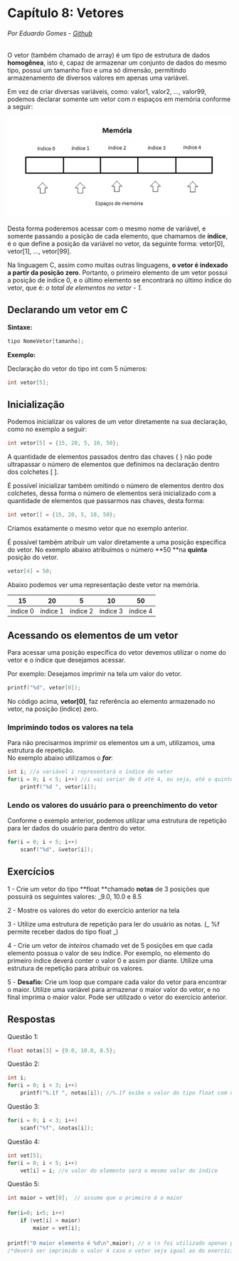 # Capítulo 8: Vetores

###### Por Eduardo Gomes - [Github](https://github.com/elgsantos)

O vetor \(também chamado de array\) é um tipo de estrutura de dados **homogênea**, isto é, capaz de armazenar um conjunto de dados do mesmo tipo, possui um tamanho fixo e uma só dimensão, permitindo armazenamento de diversos valores em apenas uma variável.

Em vez de criar diversas variáveis, como: valor1, valor2, …, valor99, podemos declarar somente um vetor com _n_ espaços em memória conforme a seguir:

![](/assets/vetor1.png)

Desta forma poderemos acessar com o mesmo nome de variável, e somente passando a posição de cada elemento, que chamamos de **índice**, é o que define a posição da variável no vetor, da seguinte forma: vetor\[0\], vetor\[1\], ..., vetor\[99\].

Na linguagem C, assim como muitas outras linguagens, **o vetor é indexado a partir da posição zero**. Portanto, o primeiro elemento de um vetor possui a posição de índice 0, e o último elemento se encontrará no último índice do vetor, que é: _o total de elementos no vetor - 1._

## Declarando um vetor em C

**Sintaxe:**

```c
tipo NomeVetor[tamanho];
```

**Exemplo:**

Declaração do vetor do tipo int com 5 números:

```c
int vetor[5];
```

## Inicialização

Podemos inicializar os valores de um vetor diretamente na sua declaração, como no exemplo a seguir:

```c
int vetor[5] = {15, 20, 5, 10, 50};
```

A quantidade de elementos passados dentro das chaves { } não pode ultrapassar o número de elementos que definimos na declaração dentro dos colchetes \[ \].

É possível inicializar também omitindo o número de elementos dentro dos colchetes, dessa forma o número de elementos será inicializado com a quantidade de elementos que passarmos nas chaves, desta forma:

```c
int vetor[] = {15, 20, 5, 10, 50};
```

Criamos exatamente o mesmo vetor que no exemplo anterior.

É possível também atribuir um valor diretamente a uma posição específica do vetor. No exemplo abaixo atribuímos o número **50 **na **quinta** posição do vetor.

```c
vetor[4] = 50;
```

Abaixo podemos ver uma representação deste vetor na memória.

| 15 | 20 | 5 | 10 | 50 |
| :---: | :---: | :---: | :---: | :---: |
| índice 0 | índice 1 | índice 2 | índice 3 | índice 4 |

## Acessando os elementos de um vetor

Para acessar uma posição específica do vetor devemos utilizar o nome do vetor e o índice que desejamos acessar.

Por exemplo: Desejamos imprimir na tela um valor do vetor.

```c
printf("%d", vetor[0]);
```

No código acima, **vetor\[0\]**, faz referência ao elemento armazenado no vetor, na posição \(índice\) zero.

### Imprimindo todos os valores na tela

Para não precisarmos imprimir os elementos um a um, utilizamos, uma estrutura de repetição.  
No exemplo abaixo utilizamos o _**for**_:

```c
int i; //a variável i representará o índice do vetor
for(i = 0; i < 5; i++) //i vai variar de 0 até 4, ou seja, até o quinto índice do vetor
    printf("%d ", vetor[i]);
```

### Lendo os valores do usuário para o preenchimento do vetor

Conforme o exemplo anterior, podemos utilizar uma estrutura de repetição para ler dados do usuário para dentro do vetor.

```c
for(i = 0; i < 5; i++)
    scanf("%d", &vetor[i]);
```

## Exercícios

1 - Crie um vetor do tipo **float **chamado **notas** de 3 posições que possuirá os seguintes valores: \_9.0, 10.0 e 8.5

2 - Mostre os valores do vetor do exercício anterior na tela

3 - Utilize uma estrutura de repetição para ler do usuário as notas. \(_ %f permite receber dados do tipo float _\)

4 - Crie um vetor de _inteiros_ chamado vet de 5 posições em que cada elemento possua o valor de seu índice. Por exemplo, no elemento do primeiro índice deverá conter o valor 0 e assim por diante. Utilize uma estrutura de repetição para atribuir os valores.

5 - **Desafio:** Crie um loop que compare cada valor do vetor para encontrar o maior. Utilize uma variável para armazenar o maior valor do vetor, e no final imprima o maior valor. Pode ser utilizado o vetor do exercício anterior.

## Respostas

Questão 1:

```c
float notas[3] = {9.0, 10.0, 8.5};
```

Questão 2:

```c
int i;
for(i = 0; i < 3; i++)
    printf("%.1f ", notas[i]); //%.1f exibe o valor do tipo float com uma casa decimal. Ex: 9.5
```

Questão 3:

```c
for(i = 0; i < 3; i++)
    scanf("%f", &notas[i]);
```

Questão 4:

```c
int vet[5];
for(i = 0; i < 5; i++)
    vet[i] = i; //o valor do elemento será o mesmo valor do índice
```

Questão 5:

```c
int maior = vet[0];  // assume que o primeiro é o maior

for(i=0; i<5; i++)
    if (vet[i] > maior)
        maior = vet[i];

printf("O maior elemento é %d\n",maior); // o \n foi utilizado apenas para pular linha
/*deverá ser imprimido o valor 4 caso o vetor seja igual ao do exercício 4*/
```



